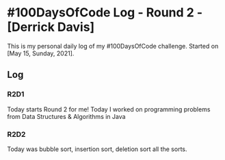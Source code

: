 # #100DaysOfCode Log - Round 2 - [Derrick Davis]

This is my personal daily log of my #100DaysOfCode challenge. Started on [May 15, Sunday, 2021].

## Log

### R2D1 
Today starts Round 2 for me!  Today I worked on programming problems from Data Structures & Algorithms in Java

### R2D2
Today was bubble sort, insertion sort, deletion sort all the sorts.